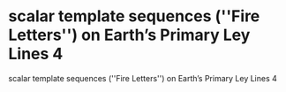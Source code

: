 # scalar template sequences (''Fire Letters'') on Earth’s Primary Ley Lines 4

scalar template sequences (''Fire Letters'') on Earth’s Primary Ley Lines 4